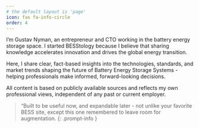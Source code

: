 ```yaml
---
# the default layout is 'page'
icon: fas fa-info-circle
order: 4
---
```



I’m Gustav Nyman, an entrepreneur and CTO working in the battery energy storage space. I started BESStology because I believe that sharing knowledge accelerates innovation and drives the global energy transition.

Here, I share clear, fact-based insights into the technologies, standards, and market trends shaping the future of Battery Energy Storage Systems - helping professionals make informed, forward-looking decisions.

All content is based on publicly available sources and reflects my own professional views, independent of any past or current employer.

> “Built to be useful now, and expandable later - not unlike your favorite BESS site, except this one remembered to leave room for augmentation.
{: .prompt-info }
